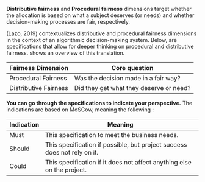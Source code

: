 ﻿
**Distributive fairness** and **Procedural fairness** dimensions target whether the allocation is based on what a subject deserves (or needs) and whether decision-making processes are fair, respectively. 

(Lazo, 2019) contextualizes distributive and procedural fairness dimensions in the context of an algorithmic decision-making system. Below, are specifications that allow for deeper thinking on procedural and distributive fairness.  shows an overview of this translation.

|Fairness Dimension|Core question|
|--|--|
|Procedural Fairness |Was the decision made in a fair way?|
|Distributive Fairness| Did they get what they deserve or need? |

**You can go through the specifications to indicate your perspective.** The indications are based on MoSCow, meaning the following : 

|Indication|Meaning|
|--|--|
|Must | This specification to meet the business needs.|
|Should| This specification if possible, but project success does not rely on it.|
|Could| This specification if it does not affect anything else on the project. |











